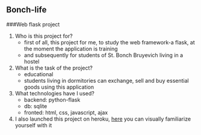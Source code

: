 ## Bonch-life
###Web flask project
1. Who is this project for?
   - first of all, this project for me, to study the web framework-a flask, at the moment the application is training
   - and subsequently for students of St. Bonch Bruyevich living in a hostel
2. What is the task of the project?
   - educational
   - students living in dormitories can exchange, sell and buy essential goods using this application
3. What technologies have I used?
   - backend: python-flask
   - db: sqlite
   - fronted: html, css, javascript, ajax
4.  I also launched this project on heroku, [here](https://bonch-life.herokuapp.com/) you can visually familiarize yourself with it
